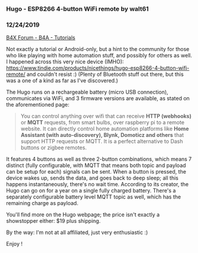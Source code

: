### Hugo - ESP8266 4-button WiFi remote by walt61
### 12/24/2019
[B4X Forum - B4A - Tutorials](https://www.b4x.com/android/forum/threads/112465/)

Not exactly a tutorial or Android-only, but a hint to the community for those who like playing with home automation stuff, and possibly for others as well. I happened across this very nice device (IMHO): <https://www.tindie.com/products/nicethings/hugo-esp8266-4-button-wifi-remote/> and couldn't resist :) (Plenty of Bluetooth stuff out there, but this was a one of a kind as far as I've discovered.)  
  
The Hugo runs on a rechargeable battery (micro USB connection), communicates via WiFi, and 3 firmware versions are available, as stated on the aforementioned page:  
> You can control anything over wifi that can receive **HTTP (webhooks)** or **MQTT** requests, from smart bulbs, over raspberry pi to a remote website. It can directly control home automation platforms like **Home Assistant (with auto-discovery), Blynk, Domoticz and others** that support HTTP requests or MQTT. It is a perfect alternative to Dash buttons or zigbee remotes.

  
It features 4 buttons as well as three 2-button combinations, which means 7 distinct (fully configurable, with MQTT that means both topic and payload can be setup for each) signals can be sent. When a button is pressed, the device wakes up, sends the data, and goes back to deep sleep; all this happens instantaneously, there's no wait time. According to its creator, the Hugo can go on for a year on a single fully charged battery. There's a separately configurable battery level MQTT topic as well, which has the remaining charge as payload.  
  
You'll find more on the Hugo webpage; the price isn't exactly a showstopper either: $19 plus shipping.  
  
By the way: I'm not at all affiliated, just very enthusiastic :)  
  
Enjoy !